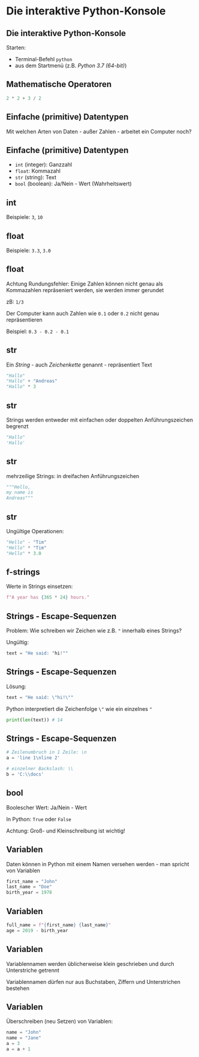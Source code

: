 # Die interaktive Python-Konsole

## Die interaktive Python-Konsole

Starten:

- Terminal-Befehl `python`
- aus dem Startmenü (z.B. _Python 3.7 (64-bit)_)

## Mathematische Operatoren

```py
2 * 2 + 3 / 2
```

## Einfache (primitive) Datentypen

Mit welchen Arten von Daten - außer Zahlen - arbeitet ein Computer noch?

## Einfache (primitive) Datentypen

- `int` (integer): Ganzzahl
- `float`: Kommazahl
- `str` (string): Text
- `bool` (boolean): Ja/Nein - Wert (Wahrheitswert)

## int

Beispiele: `3`, `10`

## float

Beispiele: `3.3`, `3.0`

## float

Achtung Rundungsfehler: Einige Zahlen können nicht genau als Kommazahlen repräseniert werden, sie werden immer gerundet

zB: `1/3`

Der Computer kann auch Zahlen wie `0.1` oder `0.2` nicht genau repräsentieren

Beispiel: `0.3 - 0.2 - 0.1`

## str

Ein _String_ - auch _Zeichenkette_ genannt - repräsentiert Text

```py
"Hallo"
"Hallo" + "Andreas"
"Hallo" * 3
```

## str

Strings werden entweder mit einfachen oder doppelten Anführungszeichen begrenzt

```py
"Hallo"
'Hallo'
```

## str

mehrzeilige Strings: in dreifachen Anführungszeichen

```py
"""Hello,
my name is
Andreas"""
```

## str

Ungültige Operationen:

```py
"Hello" - "Tim"
"Hello" * "Tim"
"Hello" * 3.0
```

## f-strings

Werte in Strings einsetzen:

```py
f"A year has {365 * 24} hours."
```

## Strings - Escape-Sequenzen

Problem: Wie schreiben wir Zeichen wie z.B. `"` innerhalb eines Strings?

Ungültig:

```py
text = "He said: "hi!""
```

## Strings - Escape-Sequenzen

Lösung:

```py
text = "He said: \"hi!\""
```

Python interpretiert die Zeichenfolge `\"` wie ein einzelnes `"`

```py
print(len(text)) # 14
```

## Strings - Escape-Sequenzen

```py
# Zeilenumbruch in 1 Zeile: \n
a = 'line 1\nline 2'

# einzelner Backslash: \\
b = 'C:\\docs'
```

## bool

Boolescher Wert: Ja/Nein - Wert

In Python: `True` oder `False`

Achtung: Groß- und Kleinschreibung ist wichtig!

## Variablen

Daten können in Python mit einem Namen versehen werden - man spricht von Variablen

```py
first_name = "John"
last_name = "Doe"
birth_year = 1978
```

## Variablen

```py
full_name = f"{first_name} {last_name}"
age = 2019 - birth_year
```

## Variablen

Variablennamen werden üblicherweise klein geschrieben und durch Unterstriche getrennt

Variablennamen dürfen nur aus Buchstaben, Ziffern und Unterstrichen bestehen

## Variablen

Überschreiben (neu Setzen) von Variablen:

```py
name = "John"
name = "Jane"
a = 3
a = a + 1
```
